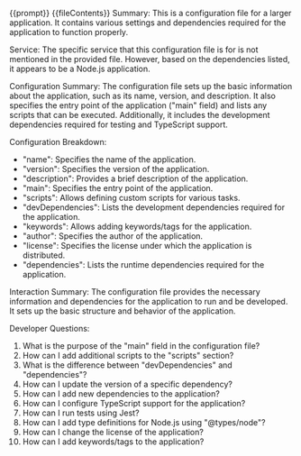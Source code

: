 {{prompt}}
{{fileContents}}
Summary:
This is a configuration file for a larger application. It contains various settings and dependencies required for the application to function properly.

Service:
The specific service that this configuration file is for is not mentioned in the provided file. However, based on the dependencies listed, it appears to be a Node.js application.

Configuration Summary:
The configuration file sets up the basic information about the application, such as its name, version, and description. It also specifies the entry point of the application ("main" field) and lists any scripts that can be executed. Additionally, it includes the development dependencies required for testing and TypeScript support.

Configuration Breakdown:
- "name": Specifies the name of the application.
- "version": Specifies the version of the application.
- "description": Provides a brief description of the application.
- "main": Specifies the entry point of the application.
- "scripts": Allows defining custom scripts for various tasks.
- "devDependencies": Lists the development dependencies required for the application.
- "keywords": Allows adding keywords/tags for the application.
- "author": Specifies the author of the application.
- "license": Specifies the license under which the application is distributed.
- "dependencies": Lists the runtime dependencies required for the application.

Interaction Summary:
The configuration file provides the necessary information and dependencies for the application to run and be developed. It sets up the basic structure and behavior of the application.

Developer Questions:
1. What is the purpose of the "main" field in the configuration file?
2. How can I add additional scripts to the "scripts" section?
3. What is the difference between "devDependencies" and "dependencies"?
4. How can I update the version of a specific dependency?
5. How can I add new dependencies to the application?
6. How can I configure TypeScript support for the application?
7. How can I run tests using Jest?
8. How can I add type definitions for Node.js using "@types/node"?
9. How can I change the license of the application?
10. How can I add keywords/tags to the application?